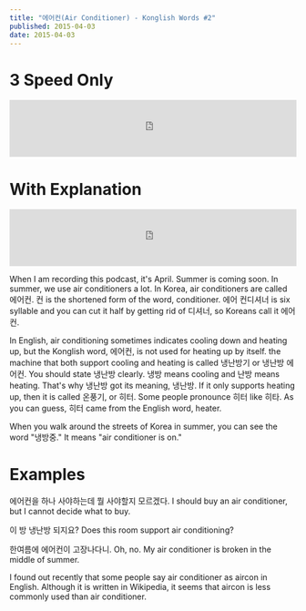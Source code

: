 ```yaml
---
title: "에어컨(Air Conditioner) - Konglish Words #2"
published: 2015-04-03
date: 2015-04-03
---
```


#  3 Speed Only

<iframe id="audio_iframe" src="https://www.podbean.com/media/player/wp9e4-550699/initByJs/1/auto/1?skin=10" width="100%" height="100" frameborder="0" scrolling="no"></iframe>

#  With Explanation

<iframe id="audio_iframe" src="https://www.podbean.com/media/player/g6zbt-55069c/initByJs/1/auto/1?skin=10" width="100%" height="100" frameborder="0" scrolling="no"></iframe>

When I am recording this podcast, it's April. Summer is coming soon. In summer, we use air conditioners a lot. In Korea, air conditioners are called 에어컨. 컨 is the shortened form of the word, conditioner. 에어 컨디셔너 is six syllable and you can cut it half by getting rid of 디셔너, so Koreans call it 에어컨.

In English, air conditioning sometimes indicates cooling down and heating up, but the Konglish word, 에어컨, is not used for heating up by itself. the machine that both support cooling and heating is called 냉난방기 or 냉난방 에어컨. You should state 냉난방 clearly. 냉방 means cooling and 난방 means heating. That's why 냉난방 got its meaning, 냉난방. If it only supports heating up, then it is called 온풍기, or 히터. Some people pronounce 히터 like 히타. As you can guess, 히터 came from the English word, heater.

When you walk around the streets of Korea in summer, you can see the word "냉방중." It means "air conditioner is on."

#  Examples

에어컨을 하나 사야하는데 뭘 사야할지 모르겠다.
I should buy an air conditioner, but I cannot decide what to buy.

이 방 냉난방 되지요?
Does this room support air conditioning?

한여름에 에어컨이 고장나다니.
Oh, no. My air conditioner is broken in the middle of summer.

I found out recently that some people say air conditioner as aircon in English. Although it is written in Wikipedia, it seems that aircon is less commonly used than air conditioner.
